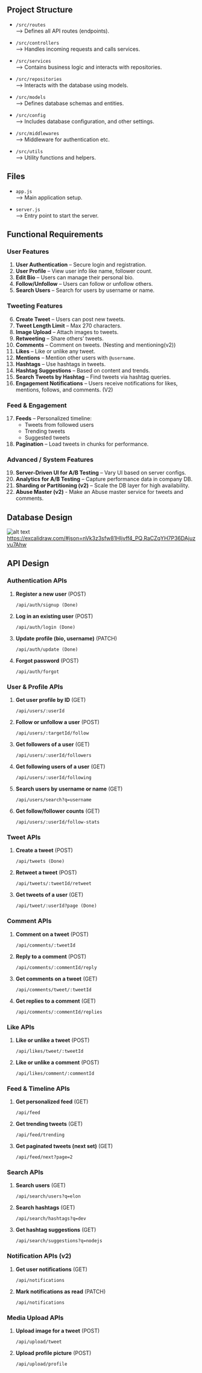 ## Project Structure

- `/src/routes`  
  ⟶ Defines all API routes (endpoints).

- `/src/controllers`  
  ⟶ Handles incoming requests and calls services.

- `/src/services`  
  ⟶ Contains business logic and interacts with repositories.

- `/src/repositories`  
  ⟶ Interacts with the database using models.

- `/src/models`  
  ⟶ Defines database schemas and entities.

- `/src/config`  
  ⟶ Includes database configuration, and other settings.

- `/src/middlewares`  
  ⟶ Middleware for authentication etc.

- `/src/utils`  
  ⟶ Utility functions and helpers.

## Files

- `app.js`  
  ⟶ Main application setup.

- `server.js`  
  ⟶ Entry point to start the server.

## Functional Requirements

### User Features

1. **User Authentication** – Secure login and registration.
2. **User Profile** – View user info like name, follower count.
3. **Edit Bio** – Users can manage their personal bio.
4. **Follow/Unfollow** – Users can follow or unfollow others.
5. **Search Users** – Search for users by username or name.

### Tweeting Features

6. **Create Tweet** – Users can post new tweets.
7. **Tweet Length Limit** – Max 270 characters.
8. **Image Upload** – Attach images to tweets.
9. **Retweeting** – Share others’ tweets.
10. **Comments** – Comment on tweets. (Nesting and mentioning(v2))
11. **Likes** – Like or unlike any tweet.
12. **Mentions** – Mention other users with `@username`.
13. **Hashtags** – Use hashtags in tweets.
14. **Hashtag Suggestions** – Based on content and trends.
15. **Search Tweets by Hashtag** – Find tweets via hashtag queries.
16. **Engagement Notifications** – Users receive notifications for likes, mentions, follows, and comments. (V2)

### Feed & Engagement

17. **Feeds** – Personalized timeline:
    - Tweets from followed users
    - Trending tweets
    - Suggested tweets
18. **Pagination** – Load tweets in chunks for performance.

### Advanced / System Features

19. **Server-Driven UI for A/B Testing** – Vary UI based on server configs.
20. **Analytics for A/B Testing** – Capture performance data in company DB.
21. **Sharding or Partitioning (v2)** – Scale the DB layer for high availability.
22. **Abuse Master (v2)** - Make an Abuse master service for tweets and comments.

## Database Design

![alt text](image-2.png)
https://excalidraw.com/#json=nVk3z3sfw81HIjvff4_PQ,RaCZqYH7P36DAjuzvu7Ahw

## API Design

### Authentication APIs

1. **Register a new user** (POST)

   ```
   /api/auth/signup (Done)
   ```

2. **Log in an existing user** (POST)

   ```
   /api/auth/login (Done)
   ```

3. **Update profile (bio, username)** (PATCH)

   ```
   /api/auth/update (Done)
   ```

4. **Forgot password** (POST)
   ```
   /api/auth/forgot
   ```

### User & Profile APIs

1. **Get user profile by ID** (GET)

   ```
   /api/users/:userId
   ```

2. **Follow or unfollow a user** (POST)

   ```
   /api/users/:targetId/follow
   ```

3. **Get followers of a user** (GET)

   ```
   /api/users/:userId/followers
   ```

4. **Get following users of a user** (GET)

   ```
   /api/users/:userId/following
   ```

5. **Search users by username or name** (GET)

   ```
   /api/users/search?q=username
   ```

6. **Get follow/follower counts** (GET)
   ```
   /api/users/:userId/follow-stats
   ```

### Tweet APIs

1. **Create a tweet** (POST)

   ```
   /api/tweets (Done)
   ```

2. **Retweet a tweet** (POST)

   ```
   /api/tweets/:tweetId/retweet
   ```

3. **Get tweets of a user** (GET)

   ```
   /api/tweet/:userId?page (Done)
   ```

### Comment APIs

1. **Comment on a tweet** (POST)

   ```
   /api/comments/:tweetId
   ```

2. **Reply to a comment** (POST)

   ```
   /api/comments/:commentId/reply
   ```

3. **Get comments on a tweet** (GET)

   ```
   /api/comments/tweet/:tweetId
   ```

4. **Get replies to a comment** (GET)
   ```
   /api/comments/:commentId/replies
   ```

### Like APIs

1. **Like or unlike a tweet** (POST)

   ```
   /api/likes/tweet/:tweetId
   ```

2. **Like or unlike a comment** (POST)
   ```
   /api/likes/comment/:commentId
   ```

### Feed & Timeline APIs

1. **Get personalized feed** (GET)

   ```
   /api/feed
   ```

2. **Get trending tweets** (GET)

   ```
   /api/feed/trending
   ```

3. **Get paginated tweets (next set)** (GET)
   ```
   /api/feed/next?page=2
   ```

### Search APIs

1. **Search users** (GET)

   ```
   /api/search/users?q=elon
   ```

2. **Search hashtags** (GET)

   ```
   /api/search/hashtags?q=dev
   ```

3. **Get hashtag suggestions** (GET)
   ```
   /api/search/suggestions?q=nodejs
   ```

### Notification APIs (v2)

1. **Get user notifications** (GET)

   ```
   /api/notifications
   ```

2. **Mark notifications as read** (PATCH)
   ```
   /api/notifications
   ```

### Media Upload APIs

1. **Upload image for a tweet** (POST)

   ```
   /api/upload/tweet
   ```

2. **Upload profile picture** (POST)
   ```
   /api/upload/profile
   ```

